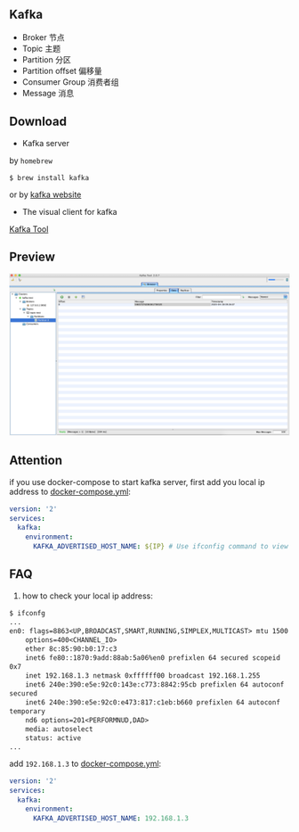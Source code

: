 ## Kafka

* Broker 节点
* Topic 主题
* Partition 分区
* Partition offset 偏移量
* Consumer Group 消费者组
* Message 消息

## Download

* Kafka server

by `homebrew` 
```shell script
$ brew install kafka
```

or by [kafka website](http://kafka.apache.org/downloads) 

* The visual client for kafka

[Kafka Tool](http://www.kafkatool.com/download.html)

## Preview

![RocketMQ Console](./screenshots/Kafka%20Tool.png)

## Attention

if you use docker-compose to start kafka server, first add you local ip address to [docker-compose.yml](docker-compose.yml):

```yaml
version: '2'
services:
  kafka:
    environment:
      KAFKA_ADVERTISED_HOST_NAME: ${IP} # Use ifconfig command to view ip
``` 

## FAQ

1. how to check your local ip address:

```
$ ifconfg
...
en0: flags=8863<UP,BROADCAST,SMART,RUNNING,SIMPLEX,MULTICAST> mtu 1500
	options=400<CHANNEL_IO>
	ether 8c:85:90:b0:17:c3
	inet6 fe80::1870:9add:88ab:5a06%en0 prefixlen 64 secured scopeid 0x7
	inet 192.168.1.3 netmask 0xffffff00 broadcast 192.168.1.255
	inet6 240e:390:e5e:92c0:143e:c773:8842:95cb prefixlen 64 autoconf secured
	inet6 240e:390:e5e:92c0:e473:817:c1eb:b660 prefixlen 64 autoconf temporary
	nd6 options=201<PERFORMNUD,DAD>
	media: autoselect
	status: active
...
```

add `192.168.1.3` to [docker-compose.yml](docker-compose.yml):

```yaml
version: '2'
services:
  kafka:
    environment:
      KAFKA_ADVERTISED_HOST_NAME: 192.168.1.3
```
